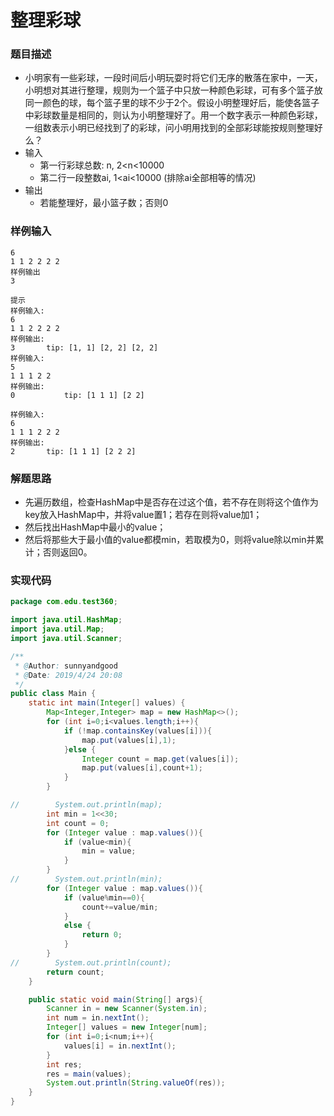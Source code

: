 # 整理彩球

### 题目描述
- 小明家有一些彩球，一段时间后小明玩耍时将它们无序的散落在家中，一天，小明想对其进行整理，规则为一个篮子中只放一种颜色彩球，可有多个篮子放同一颜色的球，每个篮子里的球不少于2个。假设小明整理好后，能使各篮子中彩球数量是相同的，则认为小明整理好了。用一个数字表示一种颜色彩球，一组数表示小明已经找到了的彩球，问小明用找到的全部彩球能按规则整理好么？
- 输入
  - 第一行彩球总数: n,  2<n<10000
  - 第二行一段整数ai,  1<ai<10000  (排除ai全部相等的情况)
- 输出
    - 若能整理好，最小篮子数；否则0

### 样例输入
```
6
1 1 2 2 2 2
样例输出
3

提示
样例输入:
6
1 1 2 2 2 2
样例输出:
3      	tip: [1, 1] [2, 2] [2, 2]
样例输入:
5
1 1 1 2 2
样例输出:
0     		tip: [1 1 1] [2 2]

样例输入:
6
1 1 1 2 2 2
样例输出:
2      	tip: [1 1 1] [2 2 2]
```

### 解题思路
- 先遍历数组，检查HashMap中是否存在过这个值，若不存在则将这个值作为key放入HashMap中，并将value置1；若存在则将value加1；
- 然后找出HashMap中最小的value；
- 然后将那些大于最小值的value都模min，若取模为0，则将value除以min并累计；否则返回0。
### 实现代码
```java
package com.edu.test360;

import java.util.HashMap;
import java.util.Map;
import java.util.Scanner;

/**
 * @Author: sunnyandgood
 * @Date: 2019/4/24 20:08
 */
public class Main {
    static int main(Integer[] values) {
        Map<Integer,Integer> map = new HashMap<>();
        for (int i=0;i<values.length;i++){
            if (!map.containsKey(values[i])){
                map.put(values[i],1);
            }else {
                Integer count = map.get(values[i]);
                map.put(values[i],count+1);
            }
        }

//        System.out.println(map);
        int min = 1<<30;
        int count = 0;
        for (Integer value : map.values()){
            if (value<min){
                min = value;
            }
        }
//        System.out.println(min);
        for (Integer value : map.values()){
            if (value%min==0){
                count+=value/min;
            }
            else {
                return 0;
            }
        }
//        System.out.println(count);
        return count;
    }

    public static void main(String[] args){
        Scanner in = new Scanner(System.in);
        int num = in.nextInt();
        Integer[] values = new Integer[num];
        for (int i=0;i<num;i++){
            values[i] = in.nextInt();
        }
        int res;
        res = main(values);
        System.out.println(String.valueOf(res));
    }
}

```
